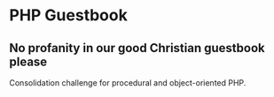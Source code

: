 # PHP Guestbook

## No profanity in our good Christian guestbook please

Consolidation challenge for procedural and object-oriented PHP.
